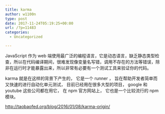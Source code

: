 ```yaml
---
title: karma
author: w1100n
type: post
date: 2017-11-24T05:19:25+00:00
url: /?p=11483
categories:
  - Uncategorized

---
```

JavaScript 作为 web 端使用最广泛的编程语言，它是动态语言，缺乏静态类型检查，所以在代码编译期间，很难发现像变量名写错，调用不存在的方法等错误，除非在运行时才能暴露出来，所以非常有必要有一个测试工具来验证你的代码。

karma 就是在这样的背景下产生的， 它是一个 runner ， 旨在帮助开发者简单而又快速的进行自动化单元测试， 目前已经用在很多大型的项目， google 和 youtube 这些公司都在用它， 在 npm 官方网站上， 它也是一个比较流行的 npm 模块。

http://taobaofed.org/blog/2016/01/08/karma-origin/